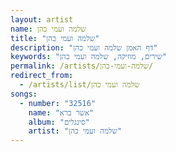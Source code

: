 ```yaml
---
layout: artist
name: שלמה ועמי כהן
title: "שלמה ועמי כהן"
description: "דף האמן שלמה ועמי כהן"
keywords: "שירים, מוזיקה, שלמה ועמי כהן"
permalink: /artists/שלמה-ועמי-כהן/
redirect_from:
  - /artists/list/שלמה ועמי כהן
songs:
  - number: "32516"
    name: "אשר ברא"
    album: "סינגלים"
    artist: "שלמה ועמי כהן"
---
```

